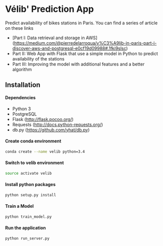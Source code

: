 # Vélib' Prediction App

Predict availability of bikes stations in Paris.
You can find a series of article on these links
* [Part I: Data retrieval and storage in AWS] (https://medium.com/@pierredelarroqua/v%C3%A9lib-in-paris-part-i-discover-aws-and-postgresql-e0cf19d09988#.1fki9slsc)
* Part II: Web App with Flask that use a simple model in Python to predict availability of the stations
* Part III: Improving the model with additional features and a better algorithm


## Installation

#### Dependencies

* Python 3
* PostgreSQL
* Flask (http://flask.pocoo.org/)
* Requests (http://docs.python-requests.org/)
* db.py (https://github.com/yhat/db.py)

#### Create conda environment

```bash
conda create --name velib python=3.4
```

#### Switch to velib environment

```bash
source activate velib
```

#### Install python packages

```bash
python setup.py install
```

#### Train a Model

 ```bash
 python train_model.py
 ```
 
#### Run the application

 ```bash
 python run_server.py
 ```
 